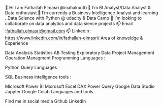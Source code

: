 👋 Hi I am Fathallah Elmasri @mahakoutb
👀 I’m BI Analyst/Data Analyst & Data enthusiast
🌱 I’m currently a Business Intelligence Analyst and learning ..Data Science with Python @ udacity & Data Camp
💞️ I’m looking to collaborate on data analytics and data sience projects
📫 Email :fathallah.elmasri@gmail.com
📫 Linkedin : https://www.linkedin.com/in/fathallah-elmasri/
Area of knoweldge & Experience

Data Analysis
Statistics
AB Testing
Exploratory Data
Project Management
Operation Managment
Programming Languages :

Python
Query Languages

SQL
Business intelligence tools :

Microsoft Power BI
Microsoft Excel
DAX
Power Query
Google Data Studio
Jupyter
Google Colab
Languages and tools
  

Find me in social media
Github LinkedIn
